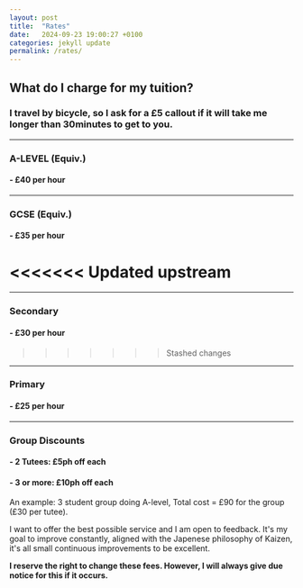 ```yaml
---
layout: post
title:  "Rates"
date:   2024-09-23 19:00:27 +0100
categories: jekyll update
permalink: /rates/
---
```

## What do I charge for my tuition?

### I travel by bicycle, so I ask for a **£5** callout if it will take me longer than 30minutes to get to you.  
------------------------------
### A-LEVEL (Equiv.)
#### - £40 per hour
------------------------------
### GCSE (Equiv.)
#### - £35 per hour
<<<<<<< Updated upstream
=======
------------------------------
### Secondary
#### - £30 per hour
>>>>>>> Stashed changes
------------------------------
### Primary
#### - £25 per hour
------------------------------
### Group Discounts
#### - 2 Tutees: £5ph off each
#### - 3 or more: £10ph off each
An example: 3 student group doing A-level, Total cost = £90 for the group (£30 per tutee). 

I want to offer the best possible service and I am open to feedback. It's my goal to improve constantly, aligned with the Japenese philosophy of Kaizen, it's all small continuous improvements to be excellent. 

__I reserve the right to change these fees. However, I will always give due notice for this if it occurs.__
